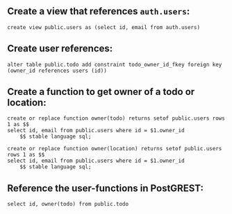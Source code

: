 Create a view that references `auth.users`: 
---

    create view public.users as (select id, email from auth.users)





Create user references: 
---

    alter table public.todo add constraint todo_owner_id_fkey foreign key (owner_id references users (id))


Create a function to get owner of a todo or location:
---
    create or replace function owner(todo) returns setof public.users rows 1 as $$
    select id, email from public.users where id = $1.owner_id
        $$ stable language sql;
    
    create or replace function owner(location) returns setof public.users rows 1 as $$
    select id, email from public.users where id = $1.owner_id
        $$ stable language sql;


Reference the user-functions in PostGREST: 
---

    select id, owner(todo) from public.todo